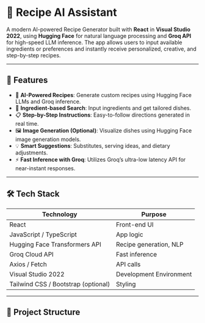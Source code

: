 # 🍳 Recipe AI Assistant

A modern AI-powered Recipe Generator built with **React** in **Visual Studio 2022**, using **Hugging Face** for natural language processing and **Groq API** for high-speed LLM inference. The app allows users to input available ingredients or preferences and instantly receive personalized, creative, and step-by-step recipes.

---

## 🚀 Features

- 🧠 **AI-Powered Recipes**: Generate custom recipes using Hugging Face LLMs and Groq inference.
- 🥗 **Ingredient-based Search**: Input ingredients and get tailored dishes.
- 📋 **Step-by-Step Instructions**: Easy-to-follow directions generated in real time.
- 🖼️ **Image Generation (Optional)**: Visualize dishes using Hugging Face image generation models.
- 💡 **Smart Suggestions**: Substitutes, serving ideas, and dietary adjustments.
- ⚡ **Fast Inference with Groq**: Utilizes Groq’s ultra-low latency API for near-instant responses.

---

## 🛠️ Tech Stack

| Technology | Purpose |
|------------|---------|
| React      | Front-end UI |
| JavaScript / TypeScript | App logic |
| Hugging Face Transformers API | Recipe generation, NLP |
| Groq Cloud API | Fast inference |
| Axios / Fetch | API calls |
| Visual Studio 2022 | Development Environment |
| Tailwind CSS / Bootstrap (optional) | Styling |

---

## 🧩 Project Structure
